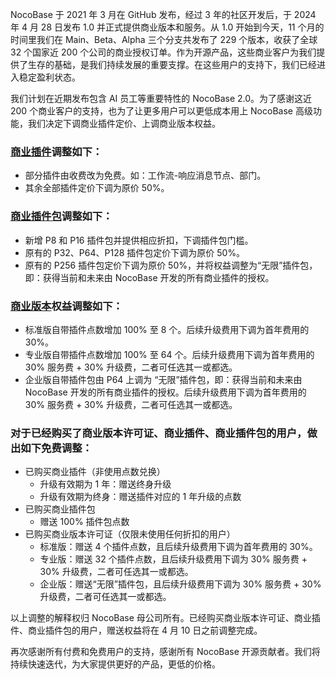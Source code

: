 NocoBase 于 2021 年 3 月在 GitHub 发布，经过 3 年的社区开发后，于 2024 年 4 月 28 日发布 1.0 并正式提供商业版本和服务。从 1.0 开始到今天，11 个月的时间里我们在 Main、Beta、Alpha 三个分支共发布了 229 个版本，收获了全球 32 个国家近 200 个公司的商业授权订单。作为开源产品，这些商业客户为我们提供了生存的基础，是我们持续发展的重要支撑。在这些用户的支持下，我们已经进入稳定盈利状态。

我们计划在近期发布包含 AI 员工等重要特性的 NocoBase 2.0。为了感谢这近 200 个商业客户的支持，也为了让更多用户可以更低成本用上 NocoBase 高级功能，我们决定下调商业插件定价、上调商业版本权益。

### [商业插件](https://www.nocobase.com/cn/plugins-commercial)调整如下：

* 部分插件由收费改为免费。如：工作流-响应消息节点、部门。
* 其余全部插件定价下调为原价 50%。

### [商业插件包](https://www.nocobase.com/cn/plugins-bundles)调整如下：

* 新增 P8 和 P16 插件包并提供相应折扣，下调插件包门槛。
* 原有的 P32、P64、P128 插件包定价下调为原价 50%。
* 原有的 P256 插件包定价下调为原价 50%，并将权益调整为“无限”插件包，即：获得当前和未来由 NocoBase 开发的所有商业插件的授权。

### [商业版本](https://www.nocobase.com/cn/commercial)权益调整如下：

* 标准版自带插件点数增加 100% 至 8 个。后续升级费用下调为首年费用的 30%。
* 专业版自带插件点数增加 100% 至 64 个。后续升级费用下调为首年费用的 30% 服务费 + 30% 升级费，二者可任选其一或都选。
* 企业版自带插件包由 P64 上调为 “无限”插件包，即：获得当前和未来由 NocoBase 开发的所有商业插件的授权。后续升级费用下调为首年费用的  30% 服务费 + 30% 升级费，二者可任选其一或都选。

### 对于已经购买了商业版本许可证、商业插件、商业插件包的用户，做出如下免费调整：

* 已购买商业插件（非使用点数兑换）
  * 升级有效期为 1 年：赠送终身升级
  * 升级有效期为终身：赠送插件对应的 1 年升级的点数
* 已购买商业插件包
  * 赠送 100% 插件包点数
* 已购买商业版本许可证（仅限未使用任何折扣的用户）
  * 标准版：赠送 4 个插件点数，且后续升级费用下调为首年费用的 30%。
  * 专业版：赠送 32 个插件点数，且后续升级费用下调为 30% 服务费 + 30% 升级费，二者可任选其一或都选。
  * 企业版：赠送“无限”插件包，且后续升级费用下调为 30% 服务费 + 30% 升级费，二者可任选其一或都选。

以上调整的解释权归 NocoBase 母公司所有。已经购买商业版本许可证、商业插件、商业插件包的用户，赠送权益将在 4 月 10  日之前调整完成。

再次感谢所有付费和免费用户的支持，感谢所有 NocoBase 开源贡献者。我们将持续快速迭代，为大家提供更好的产品，更低的价格。
